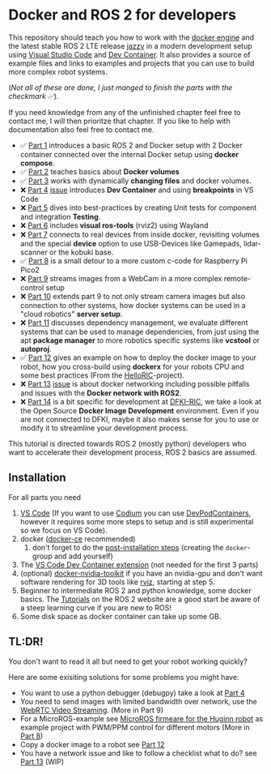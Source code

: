 # Docker and ROS 2 for developers
This repository should teach you how to work with the [docker engine](https://docs.docker.com/engine/) and the latest stable ROS 2 LTE release [jazzy](https://docs.ros.org/en/jazzy/) in a modern development setup using [Visual Studio Code](https://code.visualstudio.com/) and [Dev Container](https://code.visualstudio.com/docs/devcontainers/create-dev-container). It also provides a source of example files and links to examples and projects that you can use to build more complex robot systems.

(_Not all of these are done, I just manged to finish the parts with the checkmark ✅_).

If you need knowledge from any of the unfinished chapter feel free to contact me, I will then prioritze that chapter. If you like to help with documentation also feel free to contact me.

 - ✅ [Part 1](01_docker_basics.md) introduces a basic ROS 2 and Docker setup with 2 Docker container connected over the internal Docker setup using **docker compose**.
 - ✅ [Part 2](02_docker_volumes.md) teaches basics about **Docker volumes**
 - ✅ [Part 3](03_more_volumes.md) works with dynamically **changing files** and docker volumes.
 - ❌ [Part 4](04_dev_container.md) [issue](https://github.com/brean/docker-ros/issues/2) introduces **Dev Container** and using **breakpoints** in VS Code
 - ❌ [Part 5](https://github.com/brean/docker-ros/issues/6) dives into best-practices by creating Unit tests for component and integration **Testing**.
 - ❌ [Part 6](https://github.com/brean/docker-ros/issues/4) includes **visual ros-tools** (rviz2) using Wayland
 - ❌ [Part 7](https://github.com/brean/docker-ros/issues/1) connects to real devices from inside docker, revisiting volumes and the special **device** option to use USB-Devices like Gamepads, lidar-scanner or the kobuki base.
 - ✅ [Part 8](08_microros_development.md) is a small detour to a more custom c-code for Raspberry Pi Pico2
 - ❌ [Part 9](https://github.com/brean/docker-ros/issues/7) streams images from a WebCam in a more complex remote-control setup
 - ❌ [Part 10](https://github.com/brean/docker-ros/issues/8) extends part 9 to not only stream camera images but also connection to other systems, how docker systems can be used in a "cloud robotics" **server setup**.
 - ❌ [Part 11](https://github.com/brean/docker-ros/issues/9) discusses dependency management, we evaluate different systems that can be used to manage dependencies, from just using the apt **package manager** to more robotics specific systems like **vcstool** or **autoproj**.
 - ✅ [Part 12](12_deploy_docker_image.md) gives an example on how to deploy the docker image to your robot, how you cross-build using **dockerx** for your robots CPU and some best practices (From the [HelloRIC](https://github.com/helloric)-project).
 - ❌ [Part 13](13_ros_network.md) [issue](https://github.com/brean/docker-ros/issues/10) is about docker networking including possible pitfalls and issues with the **Docker network with ROS2**.
 - ❌ [Part 14](https://github.com/brean/docker-ros/issues/11) is a bit specific for development at [DFKI-RIC](https://robotik.dfki-bremen.de/en/startpage), we take a look at the Open Source **Docker Image Development** environment. Even if you are not connected to DFKI, maybe it also makes sense for you to use or modify it to streamline your development process.

This tutorial is directed towards ROS 2 (mostly python) developers who want to accelerate their development process, ROS 2 basics are assumed.

## Installation
For all parts you need
1. [VS Code](https://code.visualstudio.com/download) (If you want to use [Codium](https://vscodium.com/) you can use [DevPodContainers](https://github.com/3timeslazy/vscodium-devpodcontainers), however it requires some more steps to setup and is still experimental so we focus on VS Code).
1. docker ([docker-ce](https://docs.docker.com/engine/install/) recommended)
   1. don't forget to do the [post-installation steps](https://docs.docker.com/engine/install/linux-postinstall/) (creating the `docker`-group and add yourself)
1. The [VS Code Dev Container extension](https://marketplace.visualstudio.com/items?itemName=ms-vscode-remote.remote-containers) (not needed for the first 3 parts)
1. (optional) [docker-nvidia-toolkit](https://docs.nvidia.com/datacenter/cloud-native/container-toolkit/latest/install-guide.html) if you have an nvidia-gpu and don't want software rendering for 3D tools like [rviz](https://docs.ros.org/en/jazzy/Tutorials/Intermediate/RViz/RViz-User-Guide/RViz-User-Guide.html), starting at step 5.
1. Beginner to intermediate ROS 2 and python knowledge, some docker basics. The [Tutorials](https://docs.ros.org/en/jazzy/Tutorials.html) on the ROS 2 website are a good start be aware of a steep learning curve if you are new to ROS!
1. Some disk space as docker container can take up some GB.

## TL:DR!
You don't want to read it all but need to get your robot working quickly?

Here are some exisiting solutions for some problems you might have:

 - You want to use a python debugger (debugpy) take a look at [Part 4](04_dev_container.md)
 - You need to send images with limited bandwidth over network, use the [WebRTC Video Streaming](https://github.com/brean/webrtc_video_streaming). (More in Part 9)
 - For a MicroROS-example see [MicroROS firmeare for the Huginn robot](https://github.com/brean/microros_firmware_huginn) as example project with PWM/PPM control for different motors (More in [Part 8](08_microros_development.md))
 - Copy a docker image to a robot see [Part 12](12_deploy_docker_image.md)
 - You have a network issue and like to follow a checklist what to do? see [Part 13](13_ros_network.md) (WIP)
